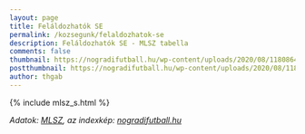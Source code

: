 ```yaml
---
layout: page
title: Feláldozhatók SE
permalink: /kozsegunk/felaldozhatok-se
description: Feláldozhatók SE - MLSZ tabella
comments: false
thumbnail: https://nogradifutball.hu/wp-content/uploads/2020/08/118086434_994782340944316_8111750030869737775_o.jpg
postthumbnail: https://nogradifutball.hu/wp-content/uploads/2020/08/118086434_994782340944316_8111750030869737775_o.jpg
author: thgab
---
```


{% include mlsz_s.html %}

_Adatok: [MLSZ](https://adatbank.mlsz.hu/), az indexkép: [nogradifutball.hu](https://nogradifutball.hu/)_
